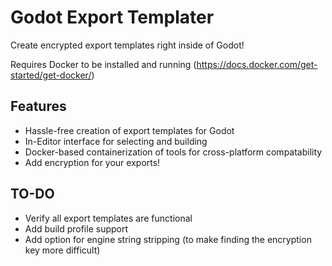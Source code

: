 # Godot Export Templater
Create encrypted export templates right inside of Godot!

Requires Docker to be installed and running (https://docs.docker.com/get-started/get-docker/)

## Features
- Hassle-free creation of export templates for Godot
- In-Editor interface for selecting and building
- Docker-based containerization of tools for cross-platform compatability
- Add encryption for your exports!

## TO-DO
- Verify all export templates are functional
- Add build profile support
- Add option for engine string stripping (to make finding the encryption key more difficult)
